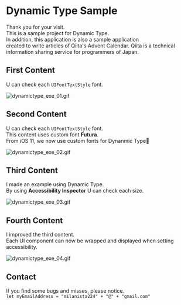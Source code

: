 # Dynamic Type Sample

Thank you for your visit.  
This is a sample project for Dynamic Type.  
In addition, this application is also a sample application  
created to write articles of Qiita's Advent Calendar.
Qiita is a technical information sharing service for programmers of Japan.

## First Content
U can check each `UIFontTextStyle` font.

![dynamictype_exe_01.gif](https://qiita-image-store.s3.amazonaws.com/0/88266/6372723d-90cb-0d71-d11c-9fe31fcb1aa8.gif "dynamictype_exe_01.gif")

## Second Content
U can check each `UIFontTextStyle` font.  
This content uses custom font **Futura**.  
From iOS 11, we now use custom fonts for Dynanmic Type🎉

![dynamictype_exe_02.gif](https://qiita-image-store.s3.amazonaws.com/0/88266/52a6f2fb-6136-84b6-1b33-972d334dfcbb.gif "dynamictype_exe_02.gif")

## Third Content
I made an example using Dynamic Type.  
By using **Accessibility Inspector** U can check each size.

![dynamictype_exe_03.gif](https://qiita-image-store.s3.amazonaws.com/0/88266/a20019f0-a9d6-2879-3c06-4c0d4ce2a304.gif "dynamictype_exe_03.gif")

## Fourth Content
I improved the third content.  
Each UI component can now be wrapped and displayed when setting accessibility.  

![dynamictype_exe_04.gif](https://qiita-image-store.s3.amazonaws.com/0/88266/c0269bf8-b82a-4bfd-6f87-a69f8ff00396.gif "dynamictype_exe_04.gif")

## Contact

If you find some bugs and misses, please notice.  
`let myEmailAddress = "milanista224" + "@" + "gmail.com"`
